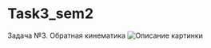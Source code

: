 # Task3_sem2
 Задача №3. Обратная кинематика
 <image src="https://skr.sh/i/290423/eW43qAir.jpg?download=1&name=%D0%A1%D0%BA%D1%80%D0%B8%D0%BD%D1%88%D0%BE%D1%82%2029-04-2023%2017:11:24.jpg" alt="Описание картинки">